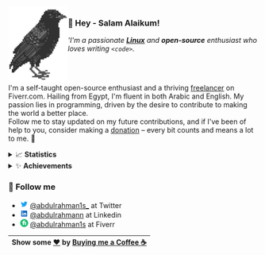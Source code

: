 <img align="left" src="assets/logo.png">

### 👋 Hey - Salam Alaikum!
*'I'm a passionate [**Linux**](https://www.youtube.com/watch?v=jdUXfsMTv7o) and **open-source** enthusiast who loves writing `<code>`.*

<br/><br/>

I'm a self-taught open-source enthusiast and a thriving [freelancer](https://fiverr.com/abdulrahman1s) on Fiverr.com. Hailing from Egypt, I'm fluent in both Arabic and English. My passion lies in programming, driven by the desire to contribute to making the world a better place. <br/>Follow me to stay updated on my future contributions, and if I've been of help to you, consider making a [donation](https://ko-fi.com/abdulrahman1s) – every bit counts and means a lot to me. 🚀

<details>
<summary>📈 <b>Statistics</b></summary>

![statistics](assets/statistics.svg)

</details>

<details>
<summary>✨ <b>Achievements</b></summary>

![achievements](assets/achievements.svg)
</details>


### 💬 Follow me
- <img height="16" width="16" src="assets/icons/twitter.png" /> [@abdulrahman1s_](https://twitter.com/abdulrahman1s_) at Twitter
- <img height="16" width="16" src="assets/icons/linkedin.png" /> [@abdulrahmann](https://linkedin.com/in/abdulrahmann) at Linkedin
- <img height="16" width="16" src="assets/icons/fiverr.png" /> [@abdulrahman1s](https://fiverr.com/abdulrahman1s) at Fiverr

<div align="center">

|  Show some <a href="https://quran.com/en/saba/39">❤️</a> by <a href="https://ko-fi.com/abdulrahman1s">Buying me a Coffee ☕</a> |
|---------------------------------------------------------------------------------------------------------------------------------|
</div>
